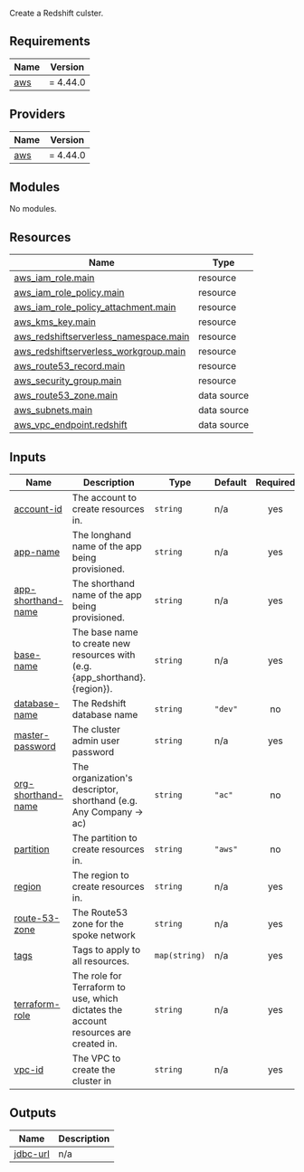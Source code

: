 Create a Redshift culster.

## Requirements

| Name | Version |
|------|---------|
| <a name="requirement_aws"></a> [aws](#requirement\_aws) | = 4.44.0 |

## Providers

| Name | Version |
|------|---------|
| <a name="provider_aws"></a> [aws](#provider\_aws) | = 4.44.0 |

## Modules

No modules.

## Resources

| Name | Type |
|------|------|
| [aws_iam_role.main](https://registry.terraform.io/providers/hashicorp/aws/4.44.0/docs/resources/iam_role) | resource |
| [aws_iam_role_policy.main](https://registry.terraform.io/providers/hashicorp/aws/4.44.0/docs/resources/iam_role_policy) | resource |
| [aws_iam_role_policy_attachment.main](https://registry.terraform.io/providers/hashicorp/aws/4.44.0/docs/resources/iam_role_policy_attachment) | resource |
| [aws_kms_key.main](https://registry.terraform.io/providers/hashicorp/aws/4.44.0/docs/resources/kms_key) | resource |
| [aws_redshiftserverless_namespace.main](https://registry.terraform.io/providers/hashicorp/aws/4.44.0/docs/resources/redshiftserverless_namespace) | resource |
| [aws_redshiftserverless_workgroup.main](https://registry.terraform.io/providers/hashicorp/aws/4.44.0/docs/resources/redshiftserverless_workgroup) | resource |
| [aws_route53_record.main](https://registry.terraform.io/providers/hashicorp/aws/4.44.0/docs/resources/route53_record) | resource |
| [aws_security_group.main](https://registry.terraform.io/providers/hashicorp/aws/4.44.0/docs/resources/security_group) | resource |
| [aws_route53_zone.main](https://registry.terraform.io/providers/hashicorp/aws/4.44.0/docs/data-sources/route53_zone) | data source |
| [aws_subnets.main](https://registry.terraform.io/providers/hashicorp/aws/4.44.0/docs/data-sources/subnets) | data source |
| [aws_vpc_endpoint.redshift](https://registry.terraform.io/providers/hashicorp/aws/4.44.0/docs/data-sources/vpc_endpoint) | data source |

## Inputs

| Name | Description | Type | Default | Required |
|------|-------------|------|---------|:--------:|
| <a name="input_account-id"></a> [account-id](#input\_account-id) | The account to create resources in. | `string` | n/a | yes |
| <a name="input_app-name"></a> [app-name](#input\_app-name) | The longhand name of the app being provisioned. | `string` | n/a | yes |
| <a name="input_app-shorthand-name"></a> [app-shorthand-name](#input\_app-shorthand-name) | The shorthand name of the app being provisioned. | `string` | n/a | yes |
| <a name="input_base-name"></a> [base-name](#input\_base-name) | The base name to create new resources with (e.g. {app\_shorthand}.{region}). | `string` | n/a | yes |
| <a name="input_database-name"></a> [database-name](#input\_database-name) | The Redshift database name | `string` | `"dev"` | no |
| <a name="input_master-password"></a> [master-password](#input\_master-password) | The cluster admin user password | `string` | n/a | yes |
| <a name="input_org-shorthand-name"></a> [org-shorthand-name](#input\_org-shorthand-name) | The organization's descriptor, shorthand (e.g. Any Company -> ac) | `string` | `"ac"` | no |
| <a name="input_partition"></a> [partition](#input\_partition) | The partition to create resources in. | `string` | `"aws"` | no |
| <a name="input_region"></a> [region](#input\_region) | The region to create resources in. | `string` | n/a | yes |
| <a name="input_route-53-zone"></a> [route-53-zone](#input\_route-53-zone) | The Route53 zone for the spoke network | `string` | n/a | yes |
| <a name="input_tags"></a> [tags](#input\_tags) | Tags to apply to all resources. | `map(string)` | n/a | yes |
| <a name="input_terraform-role"></a> [terraform-role](#input\_terraform-role) | The role for Terraform to use, which dictates the account resources are created in. | `string` | n/a | yes |
| <a name="input_vpc-id"></a> [vpc-id](#input\_vpc-id) | The VPC to create the cluster in | `string` | n/a | yes |

## Outputs

| Name | Description |
|------|-------------|
| <a name="output_jdbc-url"></a> [jdbc-url](#output\_jdbc-url) | n/a |
